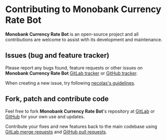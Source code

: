 # Contributing to Monobank Currency Rate Bot

**Monobank Currency Rate Bot** is an open-source project and all contributions are welcome to assist with its
development and maintenance.

## Issues (bug and feature tracker)

Please report any bugs found, feature requests or other issues on
**Monobank Currency Rate Bot** [GitLab tracker][gitlab-issues]
or [GitHub tracker][github-issues].

When creating a new issue, try following [necolas's guidelines][issue-guidelines].

## Fork, patch and contribute code

Feel free to fork **Monobank Currency Rate Bot**'s repository at [GitLab][bot-gitlab]
or [GitHub][bot-github] for your own use and updates.

Contribute your fixes and new features back to the main codebase using
[GitLab merge requests][gitlab-merge-requests]
and [GitHub pull requests][github-pull-requests].

[gitlab-issues]: https://gitlab.com/bot-by/monoratebot/-/issues
[github-issues]: https://github.com/bot-by/monoratebot/issues
[issue-guidelines]: http://github.com/necolas/issue-guidelines/#readme
[bot-gitlab]: https://gitlab.com/bot-by/monoratebot/
[bot-github]: https://github.com/bot-by/monoratebot/
[gitlab-merge-requests]: https://docs.gitlab.com/ee/user/project/merge_requests/creating_merge_requests.html
[github-pull-requests]: https://docs.github.com/en/github/collaborating-with-pull-requests/proposing-changes-to-your-work-with-pull-requests/creating-a-pull-request

